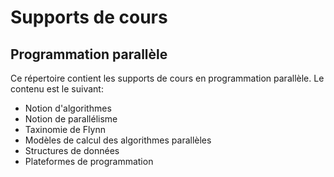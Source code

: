 # Supports de cours
## Programmation parallèle

Ce répertoire contient les supports de cours en programmation parallèle.
Le contenu est le suivant:
- Notion d'algorithmes
- Notion de parallélisme
- Taxinomie de Flynn
- Modèles de calcul des algorithmes parallèles
- Structures de données
- Plateformes de programmation
